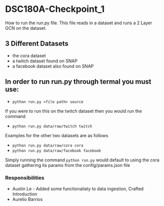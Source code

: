 # DSC180A-Checkpoint_1

How to run the run.py file.
This file reads in a dataset and runs a 2 Layer GCN on the dataset.

## 3 Different Datasets
* the cora dataset
* a twitch dataset found on SNAP
* a facebook dataset also found on SNAP

## In order to run run.py through termal you must use: 
* `python run.py <file path> source`

If you were to run this on the twitch dataset then you would run the command
* `python run.py data/raw/twitch twitch`

Examples for the other two datasets are as follows
* `python run.py data/raw/cora cora`
* `python run.py data/raw/facebook facebook`

Simply running the command
              `python run.py`
would default to using the cora dataset gathering its params from the config/params.json file


### Responsibilities
* Austin Le - Added some functionaliaty to data ingestion, Crafted Introduction
* Aurelio Barrios
